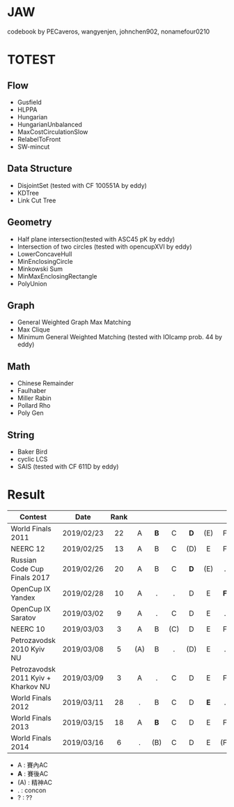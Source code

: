 JAW
=========

codebook by PECaveros, wangyenjen, johnchen902, nonamefour0210

# TOTEST

## Flow
- Gusfield
- HLPPA
- Hungarian
- HungarianUnbalanced
- MaxCostCirculationSlow
- RelabelToFront
- SW-mincut

## Data Structure
- DisjointSet (tested with CF 100551A by eddy)
- KDTree
- Link Cut Tree

## Geometry
- Half plane intersection(tested with ASC45 pK by eddy)
- Intersection of two circles (tested with opencupXVI by eddy)
- LowerConcaveHull
- MinEnclosingCircle
- Minkowski Sum
- MinMaxEnclosingRectangle
- PolyUnion

## Graph
- General Weighted Graph Max Matching
- Max Clique
- Minimum General Weighted Matching (tested with IOIcamp prob. 44 by eddy)

## Math
- Chinese Remainder
- Faulhaber
- Miller Rabin
- Pollard Rho
- Poly Gen

## String
- Baker Bird
- cyclic LCS
- SAIS (tested with CF 611D by eddy)

# Result

| Contest                                | Date          | Rank |   |   |   |   |   |   |   |   |   |   |   |   |   |
| -------------------------------------- |:-------------:|:----:|:-:|:-:|:-:|:-:|:-:|:-:|:-:|:-:|:-:|:-:|:-:|:-:|:-:|
| World Finals 2011                      | 2019/02/23    |  22  | A | **B** | C | **D** | (E) | F | (G) | H | . | J | K |
| NEERC 12                               | 2019/02/25    |  13  | A | B | C | (D) | E | F | G | H | (I) | J | . | . |
| Russian Code Cup Finals 2017           | 2019/02/26    |  20  | A | B | C | **D** | (E) | . | 
| OpenCup IX Yandex                      | 2019/02/28    |  10  | A | . | . | D | E | **F** | . | H | . | J |
| OpenCup IX Saratov                     | 2019/03/02    |   9  | A | . | C | D | E | . | . | . | I | J |
| NEERC 10                               | 2019/03/03    |   3  | A | B | (C) | D | E | F | G | H | I | J | K |
| Petrozavodsk 2010 Kyiv NU              | 2019/03/08    |   5  | (A) | B | . | (D) | E | . | G | H | . | . |
| Petrozavodsk 2011 Kyiv + Kharkov NU    | 2019/03/09    |   3  | A | . | C | D | E | F | . | H | I | . | K |
| World Finals 2012                      | 2019/03/11    |  28  | . | B | C | D | **E** | . | . | . | . | . | K | L |
| World Finals 2013                      | 2019/03/15    |  18  | A | **B** | C | D | E | F | . | H | (I) | (J) | (K) |
| World Finals 2014                      | 2019/03/16    |   6  | . | (B) | C | D | E | (F) | . | . | I | . | K | . |


- A : 賽內AC
- **A** : 賽後AC
- (A) : 精神AC
- . : concon
- ? : ??
